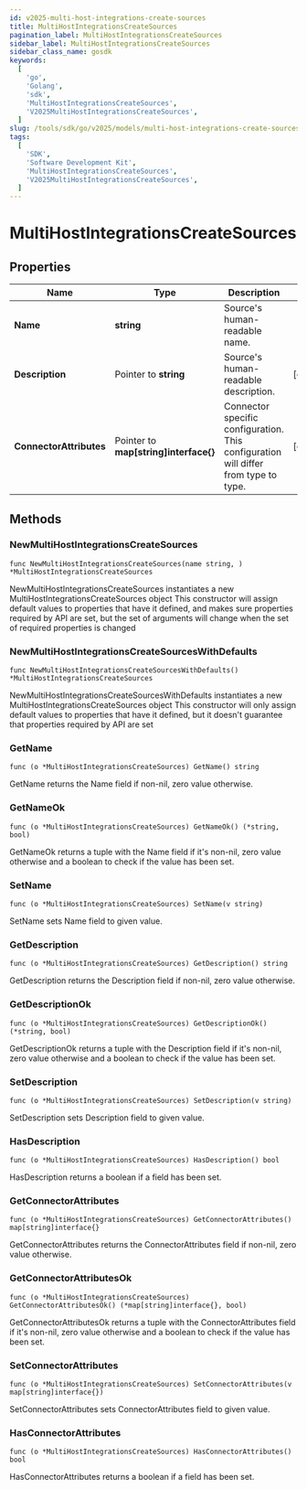 ```yaml
---
id: v2025-multi-host-integrations-create-sources
title: MultiHostIntegrationsCreateSources
pagination_label: MultiHostIntegrationsCreateSources
sidebar_label: MultiHostIntegrationsCreateSources
sidebar_class_name: gosdk
keywords:
  [
    'go',
    'Golang',
    'sdk',
    'MultiHostIntegrationsCreateSources',
    'V2025MultiHostIntegrationsCreateSources',
  ]
slug: /tools/sdk/go/v2025/models/multi-host-integrations-create-sources
tags:
  [
    'SDK',
    'Software Development Kit',
    'MultiHostIntegrationsCreateSources',
    'V2025MultiHostIntegrationsCreateSources',
  ]
---
```


# MultiHostIntegrationsCreateSources

## Properties

| Name | Type | Description | Notes |
| --- | --- | --- | --- |
| **Name** | **string** | Source's human-readable name. |
| **Description** | Pointer to **string** | Source's human-readable description. | [optional] |
| **ConnectorAttributes** | Pointer to **map[string]interface{}** | Connector specific configuration. This configuration will differ from type to type. | [optional] |

## Methods

### NewMultiHostIntegrationsCreateSources

`func NewMultiHostIntegrationsCreateSources(name string, ) *MultiHostIntegrationsCreateSources`

NewMultiHostIntegrationsCreateSources instantiates a new MultiHostIntegrationsCreateSources object This constructor will assign default values to properties that have it defined, and makes sure properties required by API are set, but the set of arguments will change when the set of required properties is changed

### NewMultiHostIntegrationsCreateSourcesWithDefaults

`func NewMultiHostIntegrationsCreateSourcesWithDefaults() *MultiHostIntegrationsCreateSources`

NewMultiHostIntegrationsCreateSourcesWithDefaults instantiates a new MultiHostIntegrationsCreateSources object This constructor will only assign default values to properties that have it defined, but it doesn't guarantee that properties required by API are set

### GetName

`func (o *MultiHostIntegrationsCreateSources) GetName() string`

GetName returns the Name field if non-nil, zero value otherwise.

### GetNameOk

`func (o *MultiHostIntegrationsCreateSources) GetNameOk() (*string, bool)`

GetNameOk returns a tuple with the Name field if it's non-nil, zero value otherwise and a boolean to check if the value has been set.

### SetName

`func (o *MultiHostIntegrationsCreateSources) SetName(v string)`

SetName sets Name field to given value.

### GetDescription

`func (o *MultiHostIntegrationsCreateSources) GetDescription() string`

GetDescription returns the Description field if non-nil, zero value otherwise.

### GetDescriptionOk

`func (o *MultiHostIntegrationsCreateSources) GetDescriptionOk() (*string, bool)`

GetDescriptionOk returns a tuple with the Description field if it's non-nil, zero value otherwise and a boolean to check if the value has been set.

### SetDescription

`func (o *MultiHostIntegrationsCreateSources) SetDescription(v string)`

SetDescription sets Description field to given value.

### HasDescription

`func (o *MultiHostIntegrationsCreateSources) HasDescription() bool`

HasDescription returns a boolean if a field has been set.

### GetConnectorAttributes

`func (o *MultiHostIntegrationsCreateSources) GetConnectorAttributes() map[string]interface{}`

GetConnectorAttributes returns the ConnectorAttributes field if non-nil, zero value otherwise.

### GetConnectorAttributesOk

`func (o *MultiHostIntegrationsCreateSources) GetConnectorAttributesOk() (*map[string]interface{}, bool)`

GetConnectorAttributesOk returns a tuple with the ConnectorAttributes field if it's non-nil, zero value otherwise and a boolean to check if the value has been set.

### SetConnectorAttributes

`func (o *MultiHostIntegrationsCreateSources) SetConnectorAttributes(v map[string]interface{})`

SetConnectorAttributes sets ConnectorAttributes field to given value.

### HasConnectorAttributes

`func (o *MultiHostIntegrationsCreateSources) HasConnectorAttributes() bool`

HasConnectorAttributes returns a boolean if a field has been set.
